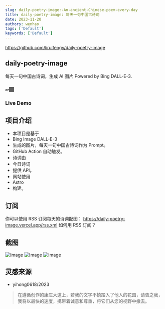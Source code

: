 ```yaml
---
slug: daily-poetry-image:-An-ancient-Chinese-poem-every-day
title: daily-poetry-image: 每天一句中国古诗词
date: 2023-11-20
authors: wenhao
tags: ['Default']
keywords: ['Default']
---
```

https://github.com/liruifengv/daily-poetry-image 

## daily-poetry-image

<!-- truncate -->

每天一句中国古诗词，生成 AI 图片 Powered by Bing DALL-E-3. 
### 👉🏽 
### Live Demo

## 项目介绍

<!-- truncate -->

- 本项目是基于 
- Bing Image DALL-E-3
-  生成的图片，每天一句中国古诗词作为 Prompt。
- GitHub Action 自动触发。
- 诗词由
- 今日诗词
- 提供 API。
- 网站使用 
- Astro
-  构建。
## 订阅

<!-- truncate -->

你可以使用 RSS 订阅每天的诗词配图： https://daily-poetry-image.vercel.app/rss.xml 
如何用 RSS 订阅？ 
## 截图

<!-- truncate -->

![Image](https://prod-files-secure.s3.us-west-2.amazonaws.com/b0012720-ccd1-41ef-9ca9-02f55a45f30f/f6fe4ec4-ef52-4c95-862c-edc4d108e221/01.png?X-Amz-Algorithm=AWS4-HMAC-SHA256&X-Amz-Content-Sha256=UNSIGNED-PAYLOAD&X-Amz-Credential=AKIAT73L2G45HZZMZUHI%2F20231125%2Fus-west-2%2Fs3%2Faws4_request&X-Amz-Date=20231125T071958Z&X-Amz-Expires=3600&X-Amz-Signature=84b93f63034069fd53a697df675a5ccdd1496238de4c33880061e76a86a2966d&X-Amz-SignedHeaders=host&x-id=GetObject)
![Image](https://prod-files-secure.s3.us-west-2.amazonaws.com/b0012720-ccd1-41ef-9ca9-02f55a45f30f/4e4602d8-79b7-41c6-80bc-50ec6233c49c/02.png?X-Amz-Algorithm=AWS4-HMAC-SHA256&X-Amz-Content-Sha256=UNSIGNED-PAYLOAD&X-Amz-Credential=AKIAT73L2G45HZZMZUHI%2F20231125%2Fus-west-2%2Fs3%2Faws4_request&X-Amz-Date=20231125T071958Z&X-Amz-Expires=3600&X-Amz-Signature=5ebd2fb2a0084b670af96e59ebde03378be2c30c18f8ae585ae717516009e152&X-Amz-SignedHeaders=host&x-id=GetObject)
![Image](https://prod-files-secure.s3.us-west-2.amazonaws.com/b0012720-ccd1-41ef-9ca9-02f55a45f30f/995f5201-c80c-4598-863b-4528b87f3e25/03.png?X-Amz-Algorithm=AWS4-HMAC-SHA256&X-Amz-Content-Sha256=UNSIGNED-PAYLOAD&X-Amz-Credential=AKIAT73L2G45HZZMZUHI%2F20231125%2Fus-west-2%2Fs3%2Faws4_request&X-Amz-Date=20231125T071958Z&X-Amz-Expires=3600&X-Amz-Signature=57f283c5bb303791138c2deb7fde0c45fdbc33fe3d03b34721fcdc25a85a4f3a&X-Amz-SignedHeaders=host&x-id=GetObject)
## 灵感来源

<!-- truncate -->

- yihong0618/2023



 > 在遵循创作的康庄大道上，若我的文字不慎踏入了他人的花园，请告之我，我将以最快的速度，携带着诚意和尊重，将它们从您的视野中撤去。
